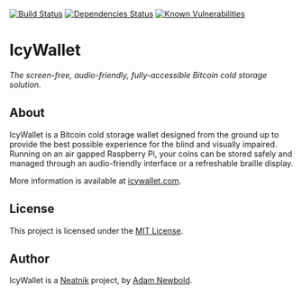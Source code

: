 [![Build Status](https://travis-ci.org/pugsh/IcyWallet.svg?branch=master)](https://travis-ci.org/pugsh/IcyWallet) [![Dependencies Status](https://david-dm.org/pugsh/icywallet/status.svg)](https://david-dm.org/pugsh/icywallet) [![Known Vulnerabilities](https://snyk.io/test/github/pugsh/icywallet/badge.svg)](https://snyk.io/test/github/pugsh/icywallet)

# IcyWallet

_The screen-free, audio-friendly, fully-accessible Bitcoin cold storage solution._

## About

IcyWallet is a Bitcoin cold storage wallet designed from the ground up to provide the best possible experience for the blind and visually impaired. Running on an air gapped Raspberry Pi, your coins can be stored safely and managed through an audio-friendly interface or a refreshable braille display.

More information is available at [icywallet.com](https://icywallet.com).

## License

This project is licensed under the [MIT License](LICENSE.md).

## Author

IcyWallet is a [Neatnik](https://neatnik.net) project, by [Adam Newbold](https://github.com/newbold).